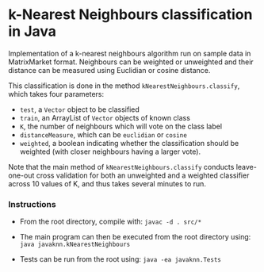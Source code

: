 # k-Nearest Neighbours classification in Java 
Implementation of a k-nearest neighbours algorithm run on sample data in MatrixMarket format. 
Neighbours can be weighted or unweighted and their distance can be measured using Euclidian 
or cosine distance. 

This classification is done in the method ```kNearestNeighbours.classify```, which takes four parameters:
* ```test```, a ```Vector``` object to be classified
* ```train```, an ArrayList of ```Vector``` objects of known class
* ```K```, the number of neighbours which will vote on the class label
* ```distanceMeasure```, which can be ```euclidian``` or ```cosine```
* ```weighted```, a boolean indicating whether the classification should be weighted (with closer 
neighbours having a larger vote). 

Note that the main method of ```kNearestNeighbours.classify``` conducts leave-one-out cross validation
for both an unweighted and a weighted classifier across 10 values of K, and thus takes several 
minutes to run. 

### Instructions
* From the root directory, compile with: ```javac -d . src/*```
* The main program can then be executed from the root directory using: ```java javaknn.kNearestNeighbours```

* Tests can be run from the root using: ```java -ea javaknn.Tests```

